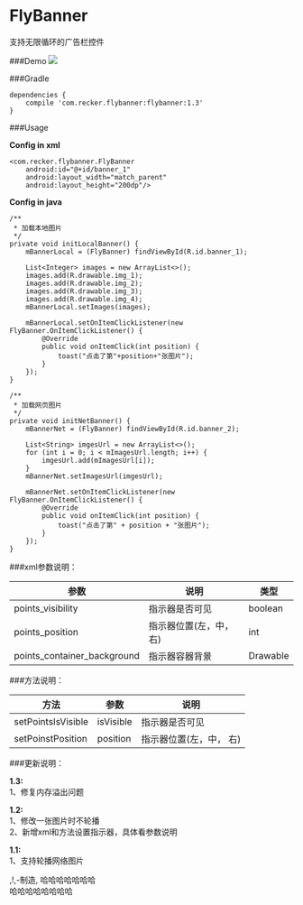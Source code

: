 # FlyBanner
支持无限循环的广告栏控件

###Demo
![](image/gif1.gif)

###Gradle

	dependencies {
  		compile 'com.recker.flybanner:flybanner:1.3'      
	}

###Usage


**Config in xml**

	<com.recker.flybanner.FlyBanner
		android:id="@+id/banner_1"
		android:layout_width="match_parent"
		android:layout_height="200dp"/>
		
		

**Config in java**

	/**
     * 加载本地图片
     */
    private void initLocalBanner() {
        mBannerLocal = (FlyBanner) findViewById(R.id.banner_1);

        List<Integer> images = new ArrayList<>();
        images.add(R.drawable.img_1);
        images.add(R.drawable.img_2);
        images.add(R.drawable.img_3);
        images.add(R.drawable.img_4);
        mBannerLocal.setImages(images);

        mBannerLocal.setOnItemClickListener(new FlyBanner.OnItemClickListener() {
            @Override
            public void onItemClick(int position) {
                toast("点击了第"+position+"张图片");
            }
        });
    }

    /**
     * 加载网页图片
     */
    private void initNetBanner() {
        mBannerNet = (FlyBanner) findViewById(R.id.banner_2);

        List<String> imgesUrl = new ArrayList<>();
        for (int i = 0; i < mImagesUrl.length; i++) {
            imgesUrl.add(mImagesUrl[i]);
        }
        mBannerNet.setImagesUrl(imgesUrl);

        mBannerNet.setOnItemClickListener(new FlyBanner.OnItemClickListener() {
            @Override
            public void onItemClick(int position) {
                toast("点击了第" + position + "张图片");
            }
        });
    }


###xml参数说明：

参数 | 说明 | 类型
--- | --- | ---
points_visibility | 指示器是否可见 | boolean
points_position | 指示器位置(左，中，右) | int
points\_container_background | 指示器容器背景 | Drawable


###方法说明：

方法 | 参数 | 说明
--- | --- | ---
setPointsIsVisible | isVisible | 指示器是否可见
setPoinstPosition | position | 指示器位置(左，中， 右)




###更新说明：

**1.3:**<br>
1、修复内存溢出问题

**1.2:**<br>
1、修改一张图片时不轮播<br>
2、新增xml和方法设置指示器，具体看参数说明

**1.1:**<br>
1、支持轮播网络图片



,!,-制造,     哈哈哈哈哈哈哈  
  					哈哈哈哈哈哈哈哈  


<!--###说明
　　　由于轮播图在开发中用得还是比较频繁的，因此花了几天来研究轮播图，目前也有很多好开的开源项目，用的人也比较多，例如：[Android-ConvenientBanner](https://github.com/saiwu-bigkoo/Android-ConvenientBanner)、[FlycoBanner](https://github.com/H07000223/FlycoBanner_Master)等等，使用的人还是挺多的，经过研究源码，发现这两者都是基于[LoopingViewPager](https://github.com/imbryk/LoopingViewPager)开发的，具体开发思路是C’, A, B, C, A‘模式来的，而C'和A'在通过缓存的形式来展示的，具体可以去看看源码，这里我就不多说了，我具体说说我遇到的问题。<br/>
　　　首先我尝试着把ViePager的Count设置为int的最大值，然后取中间值，来开发，这个方法可以实现轮播，自动轮播也是能行的，关键问题在与我们在滑动的时候体验不好，你可以参考这个项目[BannerLayout](https://github.com/dongjunkun/BannerLayout)，当然有一部分原因是我水平不够，没能解决这个滑动冲突，因此我放弃了这个思路。因此我采用了另外一个办法，即C‘, A, B, C, A'的模式，C’对应C，A‘对应A，通过障眼法来实现轮播图，-->
　　
